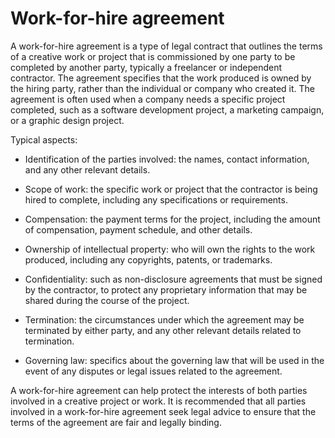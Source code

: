 # Work-for-hire agreement

A work-for-hire agreement is a type of legal contract that outlines the terms of a creative work or project that is commissioned by one party to be completed by another party, typically a freelancer or independent contractor. The agreement specifies that the work produced is owned by the hiring party, rather than the individual or company who created it. The agreement is often used when a company needs a specific project completed, such as a software development project, a marketing campaign, or a graphic design project.

Typical aspects:

* Identification of the parties involved: the names, contact information, and any other relevant details.

* Scope of work: the specific work or project that the contractor is being hired to complete, including any specifications or requirements.

* Compensation: the payment terms for the project, including the amount of compensation, payment schedule, and other details.

* Ownership of intellectual property: who will own the rights to the work produced, including any copyrights, patents, or trademarks.

* Confidentiality: such as non-disclosure agreements that must be signed by the contractor, to protect any proprietary information that may be shared during the course of the project.

* Termination: the circumstances under which the agreement may be terminated by either party, and any other relevant details related to termination.

* Governing law: specifics about the governing law that will be used in the event of any disputes or legal issues related to the agreement.

A work-for-hire agreement can help protect the interests of both parties involved in a creative project or work. It is recommended that all parties involved in a work-for-hire agreement seek legal advice to ensure that the terms of the agreement are fair and legally binding.
